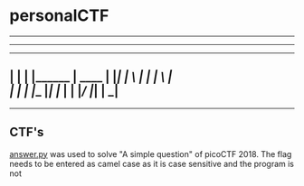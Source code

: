 # personalCTF

_________________________________________________________________________________________________________________________________

---------------------------------------------------------------------------------------------------------------------------------
 _____  _______  ______         _____  _____   _______ _    _    
|  |  | |______ |  ____ |      |_____| |     \ |     | | \  |    
|  |  | |______ |_____| |_____ |     | |_____/ |_____| |  \_|            
---------------------------------------------------------------------------------------------------------------------------------
_________________________________________________________________________________________________________________________________
## CTF's

[answer.py](https://github.com/IPMegladon/personalCTF/blob/master/answer.py) was used to solve "A simple question" of
picoCTF 2018. The flag needs to be entered as camel case as it is case sensitive and the program is not
